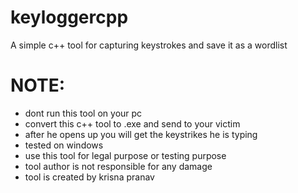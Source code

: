 # keyloggercpp
A simple c++ tool for capturing keystrokes and save it as a wordlist

# NOTE:
- dont run this tool on your pc
- convert this c++ tool to .exe and send to your victim
- after he opens up you will get the keystrikes he is typing 
- tested on windows
- use this tool for legal purpose or testing purpose
- tool author is not responsible for any damage
- tool is created by krisna pranav
